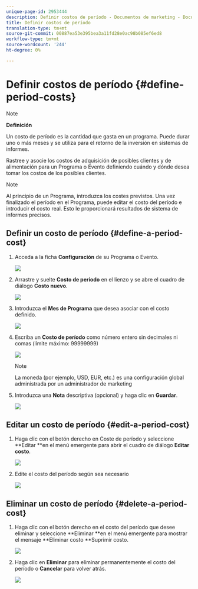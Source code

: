 ```yaml
---
unique-page-id: 2953444
description: Definir costos de período - Documentos de marketing - Documentación del producto
title: Definir costos de período
translation-type: tm+mt
source-git-commit: 00887ea53e395bea3a11fd28e0ac98b085ef6ed8
workflow-type: tm+mt
source-wordcount: '244'
ht-degree: 0%

---
```



# Definir costos de período {#define-period-costs}

>[!NOTE]
>
>**Definición**
>
>Un costo de período es la cantidad que gasta en un programa. Puede durar uno o más meses y se utiliza para el retorno de la inversión en sistemas de informes.

Rastree y asocie los costos de adquisición de posibles clientes y de alimentación para un Programa o Evento definiendo cuándo y dónde desea tomar los costos de los posibles clientes.

>[!NOTE]
>
>Al principio de un Programa, introduzca los costes previstos. Una vez finalizado el período en el Programa, puede editar el costo del período e introducir el costo real. Esto le proporcionará resultados de sistema de informes precisos.

## Definir un costo de período {#define-a-period-cost}

1. Acceda a la ficha **Configuración** de su Programa o Evento.

   ![](assets/image2015-4-24-11-3a13-3a27.png)

1. Arrastre y suelte **Costo de período** en el lienzo y se abre el cuadro de diálogo **Costo nuevo**.

   ![](assets/image2015-4-24-16-3a31-3a15.png)

1. Introduzca el **Mes de Programa** que desea asociar con el costo definido.

   ![](assets/image2015-4-24-16-3a11-3a30.png)

1. Escriba un **Costo de período** como número entero sin decimales ni comas (límite máximo: 99999999)

   ![](assets/image2015-4-24-16-3a10-3a24.png)

   >[!NOTE]
   >
   >La moneda (por ejemplo, USD, EUR, etc.) es una configuración global administrada por un administrador de marketing

1. Introduzca una **Nota** descriptiva (opcional) y haga clic en **Guardar**.

   ![](assets/image2015-4-24-16-3a21-3a16.png)

## Editar un costo de período {#edit-a-period-cost}

1. Haga clic con el botón derecho en Coste de período y seleccione **Editar **en el menú emergente para abrir el cuadro de diálogo **Editar costo**.

   ![](assets/image2015-4-24-16-3a26-3a29.png)

1. Edite el costo del período según sea necesario

   ![](assets/image2015-4-24-16-3a27-3a38.png)

## Eliminar un costo de período {#delete-a-period-cost}

1. Haga clic con el botón derecho en el costo del período que desee eliminar y seleccione **Eliminar **en el menú emergente para mostrar el mensaje **Eliminar costo **Suprimir costo.

   ![](assets/image2015-4-24-16-3a33-3a32.png)

1. Haga clic en **Eliminar** para eliminar permanentemente el costo del período o **Cancelar** para volver atrás.

   ![](assets/image2015-4-24-16-3a34-3a38.png)

